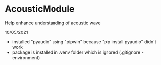 # AcousticModule
Help enhance understanding of acoustic wave

10/05/2021
- installed "pyaudio" using "pipwin" because "pip install pyaudio" didn't work
- package is installed in .venv folder which is ignored (.gitignore - environment)
